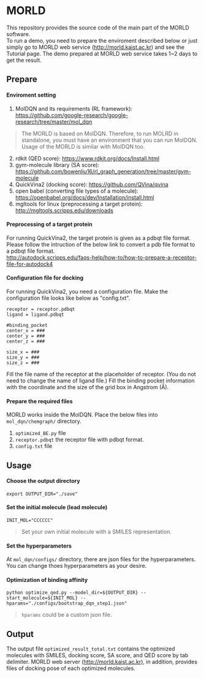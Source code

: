 # MORLD

This repository provides the source code of the main part of the MORLD software.<br>
To run a demo, you need to prepare the enviroment described below or just simply go to MORLD web service (http://morld.kaist.ac.kr) and see the Tutorial page. The demo prepared at MORLD web service takes 1~2 days to get the result.

## Prepare

#### Enviroment setting
1. MolDQN and its requirements (RL framework): 
https://github.com/google-research/google-research/tree/master/mol_dqn

>The MORLD is based on MolDQN. 
Therefore, to run MOLRD in standalone, you must have an environment that you can run MolDQN.
Usage of the MORLD is similar with MolDQN too. 


2. rdkit (QED score): https://www.rdkit.org/docs/Install.html
3. gym-molecule library (SA score): https://github.com/bowenliu16/rl_graph_generation/tree/master/gym-molecule
4. QuickVina2 (docking score): https://github.com/QVina/qvina
5. open babel (converting file types of a molecule): https://openbabel.org/docs/dev/Installation/install.html
6. mgltools for linux (preprocessing a target protein): http://mgltools.scripps.edu/downloads


#### Preprocessing of a target protein
For running QuickVina2, the target protein is given as a pdbqt file format.
Please follow the intruction of the below link to convert a pdb file format to a pdbqt file format. <br>
http://autodock.scripps.edu/faqs-help/how-to/how-to-prepare-a-receptor-file-for-autodock4

#### Configuration file for docking
For running QuickVina2, you need a configuration file.
Make the configuration file looks like below as "config.txt". 
<pre><code>receptor = receptor.pdbqt
ligand = ligand.pdbqt

#binding_pocket
center_x = ###
center_y = ###
center_z = ###

size_x = ###
size_y = ###
size_z = ###
</code></pre>

Fill the file name of the receptor at the placeholder of receptor. (You do not need to change the name of ligand file.)
Fill the binding pocket information with the coordinate and the size of the grid box in Angstrom (Å). 

#### Prepare the required files
MORLD works inside the MolDQN. 
Place the below files into ```mol_dqn/chemgraph/``` directory.
1. ```optimized_BE.py``` file
2. ```receptor.pdbqt``` the receptor file with pdbqt format.
3. ```config.txt``` file

## Usage
#### Choose the output directory
<pre><code>export OUTPUT_DIR="./save"</code></pre>

#### Set the initial molecule (lead molecule)
<pre><code>INIT_MOL="CCCCCC"</code></pre>
> Set your own initial molecule with a SMILES representation.

#### Set the hyperparameters
At ```mol_dqn/configs/``` directory, there are json files for the hyperparameters.
You can change thoes hyperparameters as your desire. 

#### Optimization of binding affinity
<pre><code>python optimize_qed.py --model_dir=${OUTPUT_DIR} --start_molecule=${INIT_MOL} --hparams="./configs/bootstrap_dqn_step1.json"</code></pre>
> ```hparams``` could be a custom json file.

## Output
The output file ```optimized_result_total.txt``` contains the optimized molecules with SMILES, docking score, SA score, and QED score by tab delimiter.
MORLD web server (http://morld.kaist.ac.kr), in addition, provides files of docking pose of each optimized molecules. 
